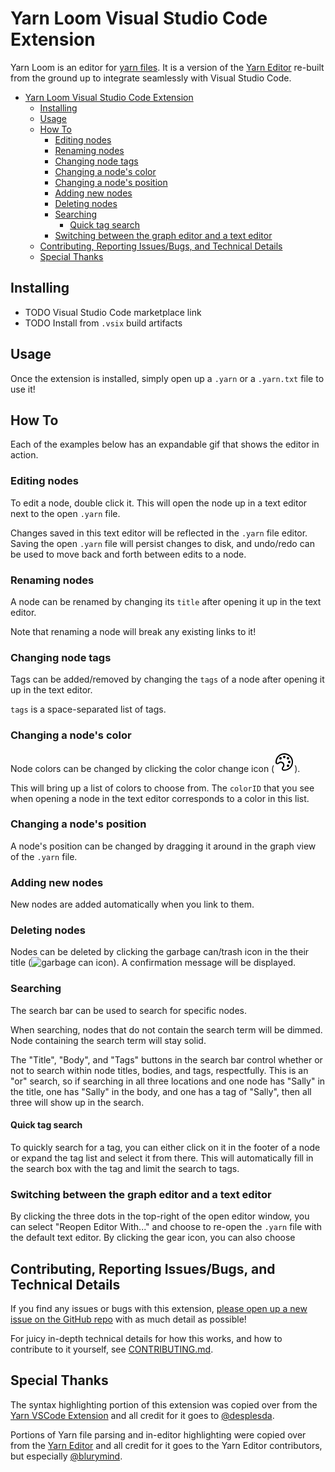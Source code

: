 # Yarn Loom Visual Studio Code Extension

Yarn Loom is an editor for [yarn files](https://yarnspinner.dev/). It is a version of the [Yarn Editor](https://github.com/YarnSpinnerTool/YarnEditor) re-built from the ground up to integrate seamlessly with Visual Studio Code.

- [Yarn Loom Visual Studio Code Extension](#yarn-loom-visual-studio-code-extension)
  - [Installing](#installing)
  - [Usage](#usage)
  - [How To](#how-to)
    - [Editing nodes](#editing-nodes)
    - [Renaming nodes](#renaming-nodes)
    - [Changing node tags](#changing-node-tags)
    - [Changing a node's color](#changing-a-nodes-color)
    - [Changing a node's position](#changing-a-nodes-position)
    - [Adding new nodes](#adding-new-nodes)
    - [Deleting nodes](#deleting-nodes)
    - [Searching](#searching)
      - [Quick tag search](#quick-tag-search)
    - [Switching between the graph editor and a text editor](#switching-between-the-graph-editor-and-a-text-editor)
  - [Contributing, Reporting Issues/Bugs, and Technical Details](#contributing-reporting-issuesbugs-and-technical-details)
  - [Special Thanks](#special-thanks)

## Installing

- TODO Visual Studio Code marketplace link
- TODO Install from `.vsix` build artifacts

## Usage

Once the extension is installed, simply open up a `.yarn` or a `.yarn.txt` file to use it!

## How To

Each of the examples below has an expandable gif that shows the editor in action.

### Editing nodes

To edit a node, double click it. This will open the node up in a text editor next to the open `.yarn` file.

Changes saved in this text editor will be reflected in the `.yarn` file editor. Saving the open `.yarn` file will persist changes to disk, and undo/redo can be used to move back and forth between edits to a node.

### Renaming nodes

A node can be renamed by changing its `title` after opening it up in the text editor.

Note that renaming a node will break any existing links to it!

### Changing node tags

Tags can be added/removed by changing the `tags` of a node after opening it up in the text editor.

`tags` is a space-separated list of tags.

### Changing a node's color

Node colors can be changed by clicking the color change icon (![color change icon](./loom-editor/src/icons/symbol-color.svg)).

This will bring up a list of colors to choose from. The `colorID` that you see when opening a node in the text editor corresponds to a color in this list.

### Changing a node's position

A node's position can be changed by dragging it around in the graph view of the `.yarn` file.

### Adding new nodes

New nodes are added automatically when you link to them.

### Deleting nodes

Nodes can be deleted by clicking the garbage can/trash icon in the their title (![garbage can icon](./loom-editor.loom-editor/src/icons/trash.svg)). A confirmation message will be displayed.

### Searching

The search bar can be used to search for specific nodes.

When searching, nodes that do not contain the search term will be dimmed. Node containing the search term will stay solid.

The "Title", "Body", and "Tags" buttons in the search bar control whether or not to search within node titles, bodies, and tags, respectfully. This is an "or" search, so if searching in all three locations and one node has "Sally" in the title, one has "Sally" in the body, and one has a tag of "Sally", then all three will show up in the search.

#### Quick tag search

To quickly search for a tag, you can either click on it in the footer of a node or expand the tag list and select it from there. This will automatically fill in the search box with the tag and limit the search to tags.

### Switching between the graph editor and a text editor

By clicking the three dots in the top-right of the open editor window, you can select "Reopen Editor With..." and choose to re-open the `.yarn` file with the default text editor. By clicking the gear icon, you can also choose

## Contributing, Reporting Issues/Bugs, and Technical Details

If you find any issues or bugs with this extension, [please open up a new issue on the GitHub repo](https://github.com/TranquilMarmot/YarnLoom/issues/new) with as much detail as possible!

For juicy in-depth technical details for how this works, and how to contribute to it yourself, see [CONTRIBUTING.md](./CONTRIBUTING.md).

## Special Thanks

The syntax highlighting portion of this extension was copied over from the [Yarn VSCode Extension](https://github.com/YarnSpinnerTool/VSCodeExtension) and all credit for it goes to [@desplesda](https://github.com/desplesda).

Portions of Yarn file parsing and in-editor highlighting were copied over from the [Yarn Editor](https://github.com/YarnSpinnerTool/YarnEditor) and all credit for it goes to the Yarn Editor contributors, but especially [@blurymind](https://github.com/blurymind).
